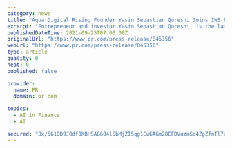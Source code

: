 ```yaml
---
category: news
title: "Aqua Digital Rising Founder Yasin Sebastian Qureshi Joins IWS FinTech as an Advisor"
excerpt: "Entrepreneur and investor Yasin Sebastian Qureshi, is the latest to join IWS FinTech’s board of advisors. The Founder and Head of Strategy at"
publishedDateTime: 2021-09-25T07:00:00Z
originalUrl: "https://www.pr.com/press-release/845356"
webUrl: "https://www.pr.com/press-release/845356"
type: article
quality: 0
heat: 0
published: false

provider:
  name: PR
  domain: pr.com

topics:
  - AI in Finance
  - AI

secured: "Bx/561DD9J0df0KBHSAG604lSbMjZI5qg1CwGAGm28EFDVuzmSq4ZgZfnTl7qiFzzxt4hw92QBFl/g/mt1v4UsG5XzLoX7SdVjQhaJLL607Zrml50J7vDlGKnigp08lfUtbUkC2ymn+LIQ6G4pxdd7xQxV0+xLAZNvgFcHEamuNJn58Es/6LzMYY9YQXiUJjVVoGf14IYc9bD/+71XpB0exEToqhQOD7rErF0s0tneTqv/q3aeo/isIVWiI439jh5bzBmeirwTQ66WIWTuBYjOAmM8qvODFgK+XX595ZdbdlcBsN0YDqkJutb0tWxsflHNXHMGZfqnCTxZQyepU/ZDIszjd8h8KJtsz5ycdQuUg=;/EfLlgkwSDmgERvYHz3RdA=="
---
```


